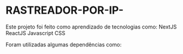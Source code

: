 # RASTREADOR-POR-IP-
Este projeto foi feito como aprendizado de tecnologias como:
NextJS
ReactJS
Javascript
CSS

Foram utilizadas algumas dependências como:
